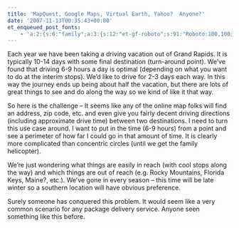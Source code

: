 ```yaml
---
title: 'MapQuest, Google Maps, Virtual Earth, Yahoo?  Anyone?'
date: '2007-11-13T00:35:43+00:00'
et_enqueued_post_fonts:
    - 'a:2:{s:6:"family";a:3:{s:12:"et-gf-roboto";s:91:"Roboto:100,100italic,300,300italic,regular,italic,500,500italic,700,700italic,900,900italic";s:22:"et-gf-roboto-condensed";s:59:"Roboto+Condensed:300,300italic,regular,italic,700,700italic";s:17:"et-gf-roboto-slab";s:51:"Roboto+Slab:100,200,300,regular,500,600,700,800,900";}s:6:"subset";a:7:{i:0;s:9:"latin-ext";i:1;s:5:"greek";i:2;s:9:"greek-ext";i:3;s:10:"vietnamese";i:4;s:8:"cyrillic";i:5;s:5:"latin";i:6;s:12:"cyrillic-ext";}}'
---
```


Each year we have been taking a driving vacation out of Grand Rapids. It is typically 10-14 days with some final destination (turn-around point). We’ve found that driving 6-9 hours a day is optimal (depending on what you want to do at the interim stops). We’d like to drive for 2-3 days each way. In this way the journey ends up being about half the vacation, but there are lots of great things to see and do along the way so we kind of like it that way.

So here is the challenge – It seems like any of the online map folks will find an address, zip code, etc. and even give you fairly decent driving directions (including approximate drive time) between two destinations. I need to turn this use case around. I want to put in the time (6-9 hours) from a point and see a perimeter of how far I could go in that amount of time. It is clearly more complicated than concentric circles (until we get the family helicopter).

We’re just wondering what things are easily in reach (with cool stops along the way) and which things are out of reach (e.g. Rocky Mountains, Florida Keys, Maine?, etc.). We’ve gone in every season – this time will be late winter so a southern location will have obvious preference.

Surely someone has conquered this problem. It would seem like a very common scenario for any package delivery service. Anyone seen something like this before.